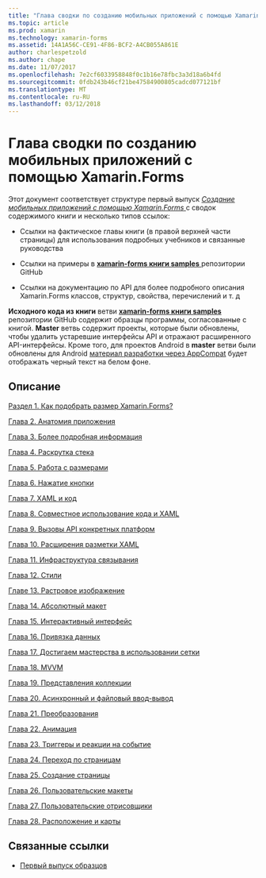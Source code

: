 ```yaml
---
title: "Глава сводки по созданию мобильных приложений с помощью Xamarin.Forms"
ms.topic: article
ms.prod: xamarin
ms.technology: xamarin-forms
ms.assetid: 14A1A56C-CE91-4F86-BCF2-A4CB055A861E
author: charlespetzold
ms.author: chape
ms.date: 11/07/2017
ms.openlocfilehash: 7e2cf6033958848f0c1b16e78fbc3a3d18a6b4fd
ms.sourcegitcommit: 0fdb243b46cf21be47584900805cadcd077121bf
ms.translationtype: MT
ms.contentlocale: ru-RU
ms.lasthandoff: 03/12/2018
---
```

# <a name="chapter-summaries-for-creating-mobile-apps-with-xamarinforms"></a>Глава сводки по созданию мобильных приложений с помощью Xamarin.Forms

Этот документ соответствует структуре первый выпуск [ *Создание мобильных приложений с помощью Xamarin.Forms* ](~/xamarin-forms/creating-mobile-apps-xamarin-forms/index.md) с сводок содержимого книги и несколько типов ссылок:

- Ссылки на фактическое главы книги (в правой верхней части страницы) для использования подробных учебников и связанные руководства

- Ссылки на примеры в [ **xamarin-forms книги samples** ](https://github.com/xamarin/xamarin-forms-book-samples) репозитории GitHub

- Ссылки на документацию по API для более подробного описания Xamarin.Forms классов, структур, свойства, перечислений и т. д

**Исходного кода из книги** ветви [ **xamarin-forms книги samples** ](https://github.com/xamarin/xamarin-forms-book-samples) репозитории GitHub содержит образцы программы, согласованные с книгой. **Master** ветвь содержит проекты, которые были обновлены, чтобы удалить устаревшие интерфейсы API и отражают расширенного API-интерфейсы. Кроме того, для проектов Android в **master** ветви были обновлены для Android [материал разработки через AppCompat](~/xamarin-forms/platform/android/index.md) будет отображать черный текст на белом фоне.

## <a name="contents"></a>Описание

[Раздел 1. Как подобрать размер Xamarin.Forms?](chapter01.md)

[Глава 2. Анатомия приложения](chapter02.md)

[Глава 3. Более подробная информация](chapter03.md)

[Глава 4. Раскрутка стека](chapter04.md)

[Глава 5. Работа с размерами](chapter05.md)

[Глава 6. Нажатие кнопки](chapter06.md)

[Глава 7. XAML и код](chapter07.md)

[Глава 8. Совместное использование кода и XAML](chapter08.md)

[Глава 9. Вызовы API конкретных платформ](chapter09.md)

[Глава 10. Расширения разметки XAML](chapter10.md)

[Глава 11. Инфраструктура связывания](chapter11.md)

[Глава 12. Стили](chapter12.md)

[Главе 13. Растровое изображение](chapter13.md)

[Глава 14. Абсолютный макет](chapter14.md)

[Глава 15. Интерактивный интерфейс](chapter15.md)

[Глава 16. Привязка данных](chapter16.md)

[Глава 17. Достигаем мастерства в использовании сетки](chapter17.md)

[Глава 18. MVVM](chapter18.md)

[Глава 19. Представления коллекции](chapter19.md)

[Глава 20. Асинхронный и файловый ввод-вывод](chapter20.md)

[Глава 21. Преобразования](chapter21.md)

[Глава 22. Анимация](chapter22.md)

[Глава 23. Триггеры и реакции на событие](chapter23.md)

[Глава 24. Переход по страницам](chapter24.md)

[Глава 25. Создание страницы](chapter25.md)

[Глава 26. Пользовательские макеты](chapter26.md)

[Глава 27. Пользовательские отрисовщики](chapter27.md)

[Глава 28. Расположение и карты](chapter28.md)



## <a name="related-links"></a>Связанные ссылки

- [Первый выпуск образцов](https://github.com/xamarin/xamarin-forms-book-samples)
